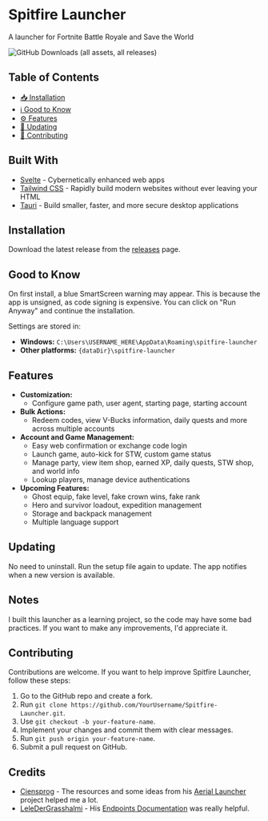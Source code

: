 # Spitfire Launcher

A launcher for Fortnite Battle Royale and Save the World

![GitHub Downloads (all assets, all releases)](https://img.shields.io/github/downloads/BurakYs/Spitfire-Launcher/total?label=Total+Downloads)

## Table of Contents

- [📥 Installation](#installation)
- [ℹ️ Good to Know](#good-to-know)
- [⚙️ Features](#features)
- [🔄 Updating](#updating)
- [🤝 Contributing](#contributing)

## Built With

- [Svelte](https://svelte.dev) - Cybernetically enhanced web apps
- [Tailwind CSS](https://tailwindcss.com) - Rapidly build modern websites without ever leaving your HTML
- [Tauri](https://tauri.app) - Build smaller, faster, and more secure desktop applications

## Installation

Download the latest release from the [releases](https://github.com/BurakYs/Spitfire-Launcher/releases) page.

## Good to Know

On first install, a blue SmartScreen warning may appear. This is because the app is unsigned, as code signing is expensive. You can click on "Run Anyway" and continue the
installation.

Settings are stored in:

- **Windows:** `C:\Users\USERNAME_HERE\AppData\Roaming\spitfire-launcher`
- **Other platforms:** `{dataDir}\spitfire-launcher`

## Features

- **Customization:**
    - Configure game path, user agent, starting page, starting account
- **Bulk Actions:**
    - Redeem codes, view V-Bucks information, daily quests and more across multiple accounts
- **Account and Game Management:**
    - Easy web confirmation or exchange code login
    - Launch game, auto-kick for STW, custom game status
    - Manage party, view item shop, earned XP, daily quests, STW shop, and world info
    - Lookup players, manage device authentications
- **Upcoming Features:**
    - Ghost equip, fake level, fake crown wins, fake rank
    - Hero and survivor loadout, expedition management
    - Storage and backpack management
    - Multiple language support

## Updating

No need to uninstall. Run the setup file again to update. The app notifies when a new version is available.

## Notes

I built this launcher as a learning project, so the code may have some bad practices. If you want to make any improvements, I'd appreciate it.

## Contributing

Contributions are welcome. If you want to help improve Spitfire Launcher, follow these steps:

1. Go to the GitHub repo and create a fork.
2. Run `git clone https://github.com/YourUsername/Spitfire-Launcher.git`.
3. Use `git checkout -b your-feature-name`.
4. Implement your changes and commit them with clear messages.
5. Run `git push origin your-feature-name`.
6. Submit a pull request on GitHub.

## Credits

- [Ciensprog](https://github.com/Ciensprog) - The resources and some ideas from his [Aerial Launcher](https://github.com/Ciensprog/Aerial-Launcher) project helped me a lot.
- [LeleDerGrasshalmi](https://github.com/LeleDerGrasshalmi) - His [Endpoints Documentation](https://github.com/LeleDerGrasshalmi/FortniteEndpointsDocumentation) was really helpful.